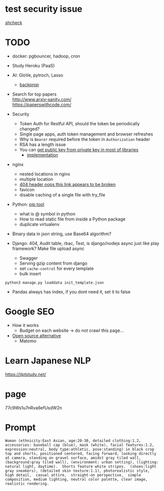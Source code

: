 # test security issue
[shcheck](https://github.com/meliot/shcheck)

# TODO
* docker: pgbouncer, hadoop, cron
* Study Heroku (PaaS)
* AI: GloVe, pytroch, Lasso
  * [backprop](https://medium.com/@karpathy/yes-you-should-understand-backprop-e2f06eab496b)
* Search for top papers  
http://www.arxiv-sanity.com/  
https://paperswithcode.com/  

* Security
  * Token Auth for Restful API, should the token be periodically changed?
  * Single page apps, auth token management and browser refreshes
  * Why is `Bearer` required before the token in `Authorization` header
  * RSA has a length issue
  * You can [get public key from private key in most of libraries](https://security.stackexchange.com/questions/172274/can-i-get-a-public-key-from-an-rsa-private-key)
    * [implementation](https://gist.github.com/marnix135/582c78891b29186ba4c6882a4bc62822)
* nginx
  * nested locations in nginx
  * multiple location
  * [404 header oops this link appears to be broken](https://stackoverflow.com/questions/3970093/include-after-php-404-header-returning-oops-this-link-appears-to-be-broken)
  * favicon
  * disable caching of a single file with try_file
* Python: [pip tool](https://pypi.org/project/pip-tools/)
  * what is @ symbol in python
  * How to read static file from inside a Python package
  * duplicate virtualenv
* Binary data in json string, use Base64 algorithm?
* Django: 404, Audit table, rbac, Test, is django/nodejs async just like play framework? Make file upload async
  * Swagger
  * Serving gzip content from django
  * set `cache-control` for every template
  * bulk insert
```
python3 manage.py loaddata init_template.json
```

* Pandas always has index, if you dont need it, set it to false

# Google SEO
* How it works
  * Budget on each website -> do not crawl this page...
* [Open source alternative](https://opensource.com/article/18/1/top-5-open-source-analytics-tools)
  * Matomo 

# Learn Japanese NLP
https://jlptstudy.net/

# page
77c9Ws1u7nRva6efUsdW2n

# Prompt
```
Woman (ethnicity:East Asian, age:20-30, detailed clothing:1.2, accessories: baseball cap (blue), mask (white), facial features:1.2, expression:neutral, body type:athletic, pose:standing) in black crop top and shorts, positioned centered, facing forward, looking directly at camera, standing on gravel surface, amidst gray tiled wall, (background:gray tiled wall), (environment: urban setting), (lighting: natural light, daytime).  Shorts feature white stripes.  (shoes:light gray sneakers), (detailed skin texture:1.1), photorealistic style, high detail,  casual attire,  straight-on perspective,  simple composition, medium lighting, neutral color palette, clear image, realistic rendering.
```
